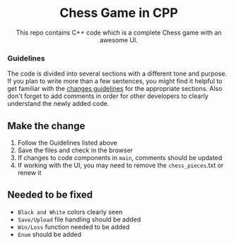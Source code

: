 <h1 align="center">Chess Game in CPP</h1>
<div align="center">

This repo contains C++ code which is a complete Chess game with an awesome UI.

</div>


### Guidelines

The code is divided into several sections with a different tone and purpose. If you plan to write more than a few sentences, you might find it helpful to get familiar with the [changes guidelines](https://www.freecodecamp.org/news/how-to-write-clean-code-in-c/) for the appropriate sections. Also don't forget to add comments in order for other developers to clearly understand the newly added code.

## Make the change

1. Follow the Guidelines listed above
1. Save the files and check in the browser
1. If changes to code components in `main`, comments should be updated
1. If working with the UI, you may need to remove the `chess_pieces`.txt or renew it

## Needed to be fixed

- `Black and White` colors clearly seen
- `Save/Upload` file handling should be added
- `Win/Loss` function needed to be added
- `Enum` should be added
